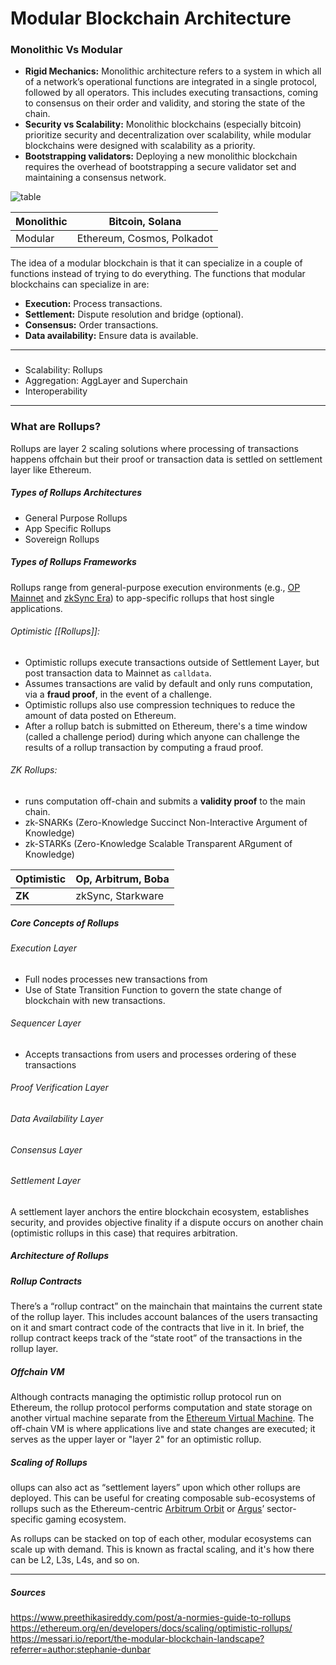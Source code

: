 
# Modular Blockchain Architecture


### Monolithic Vs Modular

* **Rigid Mechanics:** Monolithic architecture refers to a system in which all of a network’s operational functions are integrated in a single protocol, followed by all operators. This includes executing transactions, coming to consensus on their order and validity, and storing the state of the chain.
* **Security vs Scalability:** Monolithic blockchains (especially bitcoin) prioritize security and decentralization over scalability, while modular blockchains were designed with scalability as a priority.
* **Bootstrapping validators:** Deploying a new monolithic blockchain requires the overhead of bootstrapping a secure validator set and maintaining a consensus network.

![table](../media/mvsm.avif)

| Monolithic | Bitcoin, Solana            |
| ---------- | -------------------------- |
| Modular    | Ethereum, Cosmos, Polkadot |

The idea of a modular blockchain is that it can specialize in a couple of functions instead of trying to do everything. The functions that modular blockchains can specialize in are:
- **Execution:** Process transactions.
- **Settlement:** Dispute resolution and bridge (optional).
- **Consensus:** Order transactions.
- **Data availability:** Ensure data is available.
---
###

* Scalability: Rollups
* Aggregation: AggLayer and Superchain
* Interoperability


----
### What are Rollups?
Rollups are layer 2 scaling solutions where processing of transactions happens offchain but their proof or transaction data is settled on settlement layer like Ethereum. 

##### Types of Rollups Architectures
* General Purpose Rollups
* App Specific Rollups
* Sovereign Rollups

##### Types of Rollups Frameworks
Rollups range from general-purpose execution environments (e.g., [OP Mainnet](https://www.optimism.io/) and [zkSync Era](https://zksync.io/)) to app-specific rollups that host single applications.

###### Optimistic [[Rollups]]: 
* Optimistic rollups execute transactions outside of Settlement Layer, but post transaction data to Mainnet as `calldata`. 
* Assumes transactions are valid by default and only runs computation, via a **fraud proof**, in the event of a challenge.
* Optimistic rollups also use compression techniques to reduce the amount of data posted on Ethereum.
* After a rollup batch is submitted on Ethereum, there's a time window (called a challenge period) during which anyone can challenge the results of a rollup transaction by computing a fraud proof.
###### ZK Rollups: 
* runs computation off-chain and submits a **validity proof** to the main chain. 
* zk-SNARKs (Zero-Knowledge Succinct Non-Interactive Argument of Knowledge)
* zk-STARKs (Zero-Knowledge Scalable Transparent ARgument of Knowledge)


| Optimistic | Op, Arbitrum, Boba |
| ---------- | ------------------ |
| **ZK**     | zkSync, Starkware  |


##### Core Concepts of Rollups

###### Execution Layer
* Full nodes processes new transactions from 
* Use of State Transition Function to govern the state change of blockchain with new transactions. 

###### Sequencer Layer
* Accepts transactions from users and processes ordering of these transactions


###### Proof Verification Layer
###### Data Availability Layer
###### Consensus Layer


######  Settlement Layer
 A settlement layer anchors the entire blockchain ecosystem, establishes security, and provides objective finality if a dispute occurs on another chain (optimistic rollups in this case) that requires arbitration.

##### Architecture of Rollups

##### Rollup Contracts
There’s a “rollup contract” on the mainchain that maintains the current state of the rollup layer. This includes account balances of the users transacting on it and smart contract code of the contracts that live in it. In brief, the rollup contract keeps track of the “state root” of the transactions in the rollup layer.

##### Offchain VM
Although contracts managing the optimistic rollup protocol run on Ethereum, the rollup protocol performs computation and state storage on another virtual machine separate from the [Ethereum Virtual Machine](https://ethereum.org/en/developers/docs/evm/). The off-chain VM is where applications live and state changes are executed; it serves as the upper layer or "layer 2" for an optimistic rollup.


##### Scaling of Rollups
ollups can also act as “settlement layers” upon which other rollups are deployed. This can be useful for creating composable sub-ecosystems of rollups such as the Ethereum-centric [Arbitrum Orbit](https://arbitrum.foundation/orbit) or [Argus](https://argus.gg/)’ sector-specific gaming ecosystem.

As rollups can be stacked on top of each other, modular ecosystems can scale up with demand. This is known as fractal scaling, and it's how there can be L2, L3s, L4s, and so on.


----
##### Sources
https://www.preethikasireddy.com/post/a-normies-guide-to-rollups
https://ethereum.org/en/developers/docs/scaling/optimistic-rollups/
https://messari.io/report/the-modular-blockchain-landscape?referrer=author:stephanie-dunbar